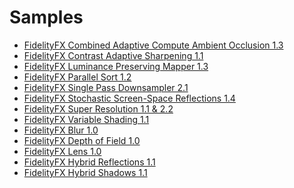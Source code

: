 <!-- @page page_samples_index Samples -->

<h1>Samples</h1>

- [FidelityFX Combined Adaptive Compute Ambient Occlusion 1.3](combined-adaptive-compute-ambient-occlusion.md)
- [FidelityFX Contrast Adaptive Sharpening 1.1](contrast-adaptive-sharpening.md)
- [FidelityFX Luminance Preserving Mapper 1.3](luminance-preserving-mapper.md)
- [FidelityFX Parallel Sort 1.2](parallel-sort.md)
- [FidelityFX Single Pass Downsampler 2.1](single-pass-downsampler.md)
- [FidelityFX Stochastic Screen-Space Reflections 1.4](stochastic-screen-space-reflections.md)
- [FidelityFX Super Resolution 1.1 & 2.2](super-resolution.md)
- [FidelityFX Variable Shading 1.1](variable-shading.md)
- [FidelityFX Blur 1.0](blur.md)
- [FidelityFX Depth of Field 1.0](depth-of-field.md)
- [FidelityFX Lens 1.0](lens.md)
- [FidelityFX Hybrid Reflections 1.1](hybrid-reflections.md)
- [FidelityFX Hybrid Shadows 1.1](hybrid-shadows.md)

<!-- - @subpage page_samples_combined-adaptive-compute-ambient-occlusion "Combined Adaptive Compute Ambient Occlusion" -->
<!-- - @subpage page_samples_contrast-adaptive-sharpening "Contrast Adaptive Sharpening" -->
<!-- - @subpage page_samples_luminance-preserving-mapper "Luminance Preserving Mapper" -->
<!-- - @subpage page_samples_parallel-sort "Parallel Sort" -->
<!-- - @subpage page_samples_single-pass-downsampler "Single Pass Downsampler" -->
<!-- - @subpage page_samples_stochastic-screen-space-reflections "Stochastic Screen Space Reflections" -->
<!-- - @subpage page_samples_super-resolution "Super Resolution" -->
<!-- - @subpage page_samples_variable-shading "Variable Shading" -->
<!-- - @subpage page_samples_blur "Blur" -->
<!-- - @subpage page_samples_depth-of-field "Depth of Field" -->
<!-- - @subpage page_samples_lens "Lens" -->
<!-- - @subpage page_samples_hybrid-reflections "Hybrid Reflections" -->
<!-- - @subpage page_samples_hybrid-shadows "Hybrid Shadows" -->
